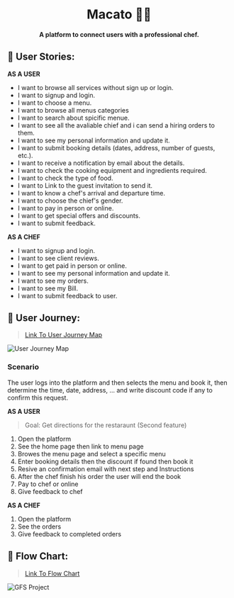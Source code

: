 <h1 align="center">Macato 👩‍🍳</h1>

<h4 align="center"> A platform to connect users with a professional chef.</h4>

## 📝 User Stories:
**AS A USER**
- I want to browse all services without sign up or login.
- I want to signup and login.
- I want to choose a menu.
- I want to browse all menus categories
- I want to search about spicific menue.
- I want to see all the avaliable chief and i can send a hiring orders to them.
- I want to see my personal information and update it.
- I want to submit booking details (dates, address, number of guests, etc.).
- I want to receive a notification by email about the details.
- I want to check the cooking equipment and ingredients required.
- I want to check the type of food.
- I want to Link to the guest invitation to send it.
- I want to know a chef's arrival and departure time.
- I want to choose the chief's gender.
- I want to pay in person or online.
- I want to get special offers and discounts.
- I want to submit feedback.


**AS A CHEF**
- I want to signup and login.
- I want to see client reviews.
- I want to get paid in person or online.
- I want to see my personal information and update it.
- I want to see my orders.
- I want to see my Bill.
- I want to submit feedback to user.


## 🚀 User Journey:

> [Link To User Journey Map](https://www.figma.com/file/DdZyBENqzPptBdnqqZqme3/GFS-Project?node-id=0%3A1)

![User Journey Map](https://user-images.githubusercontent.com/58392811/169703433-c59522ed-6853-4cb2-a99c-0fbd5ec3a31c.jpg)


### Scenario
The user logs into the platform and then selects the menu and book it, then determine the time, date, address, ... and write discount code if any to confirm this request.


**AS A USER**
> Goal: Get directions for the restaraunt (Second feature)
1. Open the platform
2. See the home page then link to menu page
3. Browes the menu page and select a specific menu
4. Enter booking details then the discount if found then book it
5. Resive an confirmation email with next step and Instructions
6. After the chef finish his order the user will end the book
7. Pay to chef or online
8. Give feedback to chef

**AS A CHEF**
1. Open the platform
2. See the orders
3. Give feedback to completed orders


## 🎨 Flow Chart:

> [Link To Flow Chart](https://www.figma.com/file/DdZyBENqzPptBdnqqZqme3/GFS-Project?node-id=0%3A1)

![GFS Project](https://user-images.githubusercontent.com/58392811/169700627-f829fb60-6d80-4377-ab89-77b45d7c7385.jpg)
